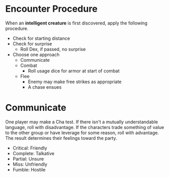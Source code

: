 # Encounter Procedure

When an **intelligent creature** is first discovered, apply the following procedure.

* Check for starting distance
* Check for surprise
    * Roll Dex, if passed, no surprise
* Choose one approach
    * Communicate
    * Combat
        * Roll usage dice for armor at start of combat
    * Flee
        * Enemy may make free strikes as appropriate
        * A chase ensues

# Communicate

One player may make a Cha test. If there isn't a mutually understandable language, roll with disadvantage. If the characters trade something of value to the other group or have leverage for some reason, roll with advantage. The result determines their feelings toward the party.

* Critical: Friendly
* Complete: Talkative
* Partial: Unsure
* Miss: Unfriendly
* Fumble: Hostile